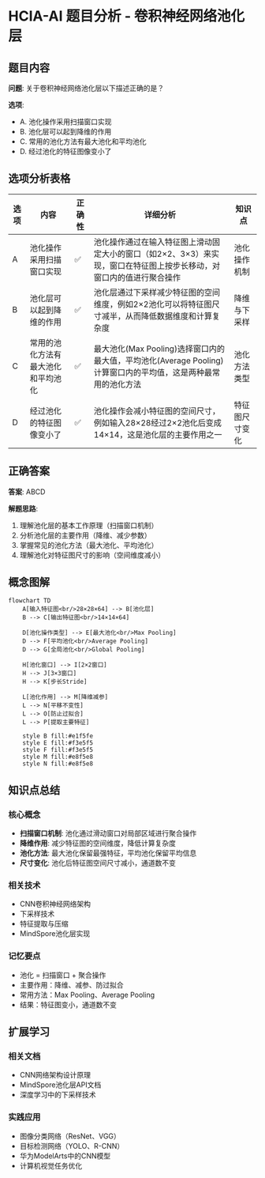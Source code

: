 # HCIA-AI 题目分析 - 卷积神经网络池化层

## 题目内容

**问题**: 关于卷积神经网络池化层以下描述正确的是？

**选项**:
- A. 池化操作采用扫描窗口实现
- B. 池化层可以起到降维的作用
- C. 常用的池化方法有最大池化和平均池化
- D. 经过池化的特征图像变小了

## 选项分析表格

| 选项 | 内容 | 正确性 | 详细分析 | 知识点 |
|------|------|--------|----------|--------|
| A | 池化操作采用扫描窗口实现 | ✅ | 池化操作通过在输入特征图上滑动固定大小的窗口（如2×2、3×3）来实现，窗口在特征图上按步长移动，对窗口内的值进行聚合操作 | 池化操作机制 |
| B | 池化层可以起到降维的作用 | ✅ | 池化层通过下采样减少特征图的空间维度，例如2×2池化可以将特征图尺寸减半，从而降低数据维度和计算复杂度 | 降维与下采样 |
| C | 常用的池化方法有最大池化和平均池化 | ✅ | 最大池化(Max Pooling)选择窗口内的最大值，平均池化(Average Pooling)计算窗口内的平均值，这是两种最常用的池化方法 | 池化方法类型 |
| D | 经过池化的特征图像变小了 | ✅ | 池化操作会减小特征图的空间尺寸，例如输入28×28经过2×2池化后变成14×14，这是池化层的主要作用之一 | 特征图尺寸变化 |

## 正确答案
**答案**: ABCD

**解题思路**: 
1. 理解池化层的基本工作原理（扫描窗口机制）
2. 分析池化层的主要作用（降维、减少参数）
3. 掌握常见的池化方法（最大池化、平均池化）
4. 理解池化对特征图尺寸的影响（空间维度减小）

## 概念图解

```mermaid
flowchart TD
    A[输入特征图<br/>28×28×64] --> B[池化层]
    B --> C[输出特征图<br/>14×14×64]
    
    D[池化操作类型] --> E[最大池化<br/>Max Pooling]
    D --> F[平均池化<br/>Average Pooling]
    D --> G[全局池化<br/>Global Pooling]
    
    H[池化窗口] --> I[2×2窗口]
    H --> J[3×3窗口]
    H --> K[步长Stride]
    
    L[池化作用] --> M[降维减参]
    L --> N[平移不变性]
    L --> O[防止过拟合]
    L --> P[提取主要特征]
    
    style B fill:#e1f5fe
    style E fill:#f3e5f5
    style F fill:#f3e5f5
    style M fill:#e8f5e8
    style N fill:#e8f5e8
```

## 知识点总结

### 核心概念
- **扫描窗口机制**: 池化通过滑动窗口对局部区域进行聚合操作
- **降维作用**: 减少特征图的空间维度，降低计算复杂度
- **池化方法**: 最大池化保留最强特征，平均池化保留平均信息
- **尺寸变化**: 池化后特征图空间尺寸减小，通道数不变

### 相关技术
- CNN卷积神经网络架构
- 下采样技术
- 特征提取与压缩
- MindSpore池化层实现

### 记忆要点
- 池化 = 扫描窗口 + 聚合操作
- 主要作用：降维、减参、防过拟合
- 常用方法：Max Pooling、Average Pooling
- 结果：特征图变小，通道数不变

## 扩展学习

### 相关文档
- CNN网络架构设计原理
- MindSpore池化层API文档
- 深度学习中的下采样技术

### 实践应用
- 图像分类网络（ResNet、VGG）
- 目标检测网络（YOLO、R-CNN）
- 华为ModelArts中的CNN模型
- 计算机视觉任务优化